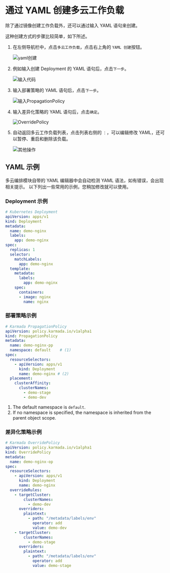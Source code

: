 # 通过 YAML 创建多云工作负载

除了通过镜像创建工作负载外，还可以通过输入 YAML 语句来创建。

这种创建方式的步骤比较简单，如下所述。

1. 在左侧导航栏中，点击`多云工作负载`，点击右上角的 `YAML 创建`按钮。

    ![yaml创建](https://docs.daocloud.io/daocloud-docs-images/docs/kairship/images/depyaml01.png)

2. 例如输入创建 Deployment 的 YAML 语句后，点击`下一步`。

    ![输入代码](https://docs.daocloud.io/daocloud-docs-images/docs/kairship/images/depyaml02.png)

3. 输入部署策略的 YAML 语句后，点击`下一步`。

    ![输入PropagationPolicy](https://docs.daocloud.io/daocloud-docs-images/docs/kairship/images/depyaml03.png)

4. 输入差异化策略的 YAML 语句后，点击`确定`。

    ![OverridePolicy](https://docs.daocloud.io/daocloud-docs-images/docs/kairship/images/depyaml04.png)

5. 自动返回多云工作负载列表，点击列表右侧的 `⋮`，可以编辑修改 YAML，还可以暂停、重启和删除该负载。

    ![其他操作](https://docs.daocloud.io/daocloud-docs-images/docs/kairship/images/depyaml05.png)

## YAML 示例

多云编排模块自带的 YAML 编辑器中会自动检测 YAML 语法，如有错误，会出现相关提示。
以下列出一些常用的示例，您稍加修改就可以使用。

### Deployment 示例

```yaml
# Kubernetes Deployment
apiVersion: apps/v1
kind: Deployment
metadata:
  name: demo-nginx
  labels:
    app: demo-nginx
spec:
  replicas: 1
  selector:
    matchLabels:
      app: demo-nginx
  template:
    metadata:
      labels:
        app: demo-nginx
    spec:
      containers:
      - image: nginx
        name: nginx
```

### 部署策略示例

```yaml
# Karmada PropagationPolicy
apiVersion: policy.karmada.io/v1alpha1
kind: PropagationPolicy
metadata:
  name: demo-nginx-pp
  namespace: default    # (1)
spec:
  resourceSelectors:
    - apiVersion: apps/v1
      kind: Deployment
      name: demo-nginx # (2)
  placement:
    clusterAffinity:
      clusterNames:
        - demo-stage
        - demo-dev
```

1. The default namespace is `default`.
2. If no namespace is specified, the namespace is inherited from the parent object scope.

### 差异化策略示例

```yaml
# Karmada OverridePolicy
apiVersion: policy.karmada.io/v1alpha1
kind: OverridePolicy
metadata:
  name: demo-nginx-op
spec:
  resourceSelectors:
    - apiVersion: apps/v1
      kind: Deployment
      name: demo-nginx
  overrideRules:
    - targetCluster:
        clusterNames:
          - demo-dev
      overriders:
        plaintext:
          - path: "/metadata/labels/env"
            operator: add
            value: demo-dev
    - targetCluster:
        clusterNames:
          - demo-stage
      overriders:
        plaintext:
          - path: "/metadata/labels/env"
            operator: add
            value: demo-stage
```

